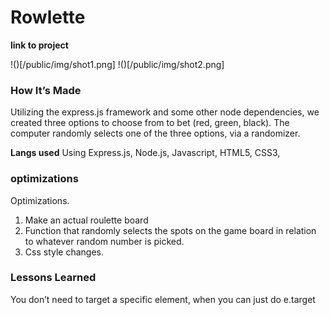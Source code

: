 # Rowlette

**link to project**


!()[/public/img/shot1.png]
!()[/public/img/shot2.png]
### How It’s Made
Utilizing the express.js framework and some other node dependencies, we created three options to choose from to bet (red, green, black). The computer randomly selects one of the three options, via a randomizer. 


<b>Langs used</b>
Using Express.js, Node.js, Javascript, HTML5, CSS3,

### optimizations
Optimizations. 
1. Make an actual roulette board
2. Function that randomly selects the spots on the game board in relation to whatever random number is picked. 
3. Css style changes. 

### Lessons Learned
You don’t need to target a specific element, when you can just do e.target
